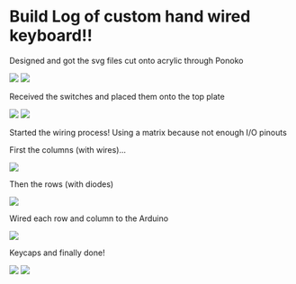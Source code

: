 # Build Log of custom hand wired keyboard!!

<p> Designed and got the svg files cut onto acrylic through Ponoko </p>

<img src="https://i.imgur.com/f5fYcVC.jpg">
<img src="https://i.imgur.com/oxag0tj.jpg">

<p> Received the switches and placed them onto the top plate </p>

<img src="https://i.imgur.com/cmhqvJU.jpg">
<img src="https://i.imgur.com/Sbd1Ozo.jpg">

<p> Started the wiring process! Using a matrix because not enough I/O pinouts </p>
<p> First the columns (with wires)... </p>
<img src="https://i.imgur.com/zBRhvDB.jpg">
<p> Then the rows (with diodes) </p>
<img src="https://i.imgur.com/gotZmfG.jpg">

<p> Wired each row and column to the Arduino </p>
<img src="https://i.imgur.com/w5n0C6L.jpg">

<p> Keycaps and finally done! </p>
<img src="https://i.imgur.com/7K0RqDY.jpg">
<img src="https://i.imgur.com/Rv9HT1Q.jpg">

